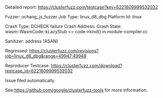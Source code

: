 Detailed report: https://clusterfuzz.com/testcase?key=6221609999532032

Fuzzer: ochang_js_fuzzer
Job Type: linux_d8_dbg
Platform Id: linux

Crash Type: DCHECK failure
Crash Address: 
Crash State:
  wasm::WasmCode::kLazyStub == code->kind() in module-compiler.cc
  
Sanitizer: address (ASAN)

Regressed: https://clusterfuzz.com/revisions?job=linux_d8_dbg&range=49947:49948

Reproducer Testcase: https://clusterfuzz.com/download?testcase_id=6221609999532032

Issue filed automatically.

See https://github.com/google/clusterfuzz-tools for more information.